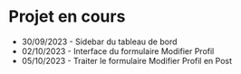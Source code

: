 # Projet en cours

- 30/09/2023 - Sidebar du tableau de bord
- 02/10/2023 - Interface du formulaire Modifier Profil
- 05/10/2023 - Traiter le formulaire Modifier Profil en Post